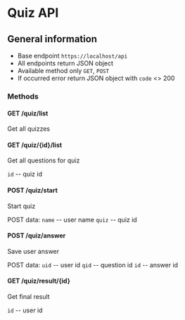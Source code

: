 # Quiz API
## General information
* Base endpoint `https://localhost/api`
* All endpoints return JSON object
* Available method only `GET`, `POST`
* If occurred error return JSON object with `code` <> 200
### Methods
#### GET /quiz/list
Get all quizzes
#### GET /quiz/{id}/list
Get all questions for quiz

`id` -- quiz id
#### POST /quiz/start
Start quiz

POST data:
`name` -- user name
`quiz` -- quiz id
#### POST /quiz/answer
Save user answer

POST data:
`uid` -- user id
`qid` -- question id
`id` -- answer id
#### GET /quiz/result/{id}
Get final result

`id` -- user id
